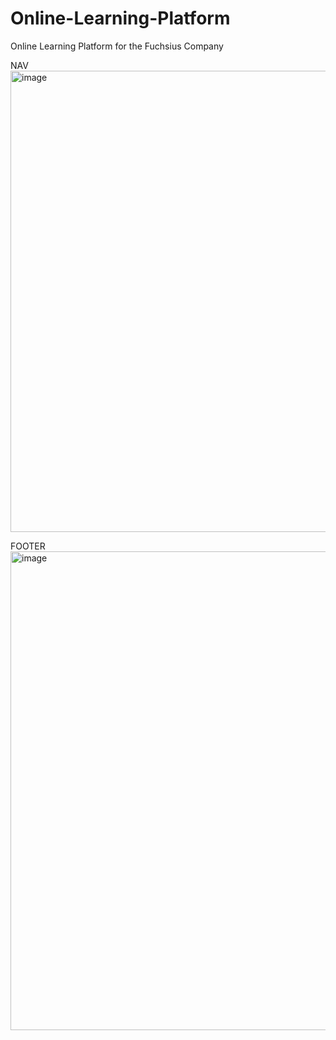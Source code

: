 # Online-Learning-Platform
Online Learning Platform for the Fuchsius Company


NAV
<img width="1406" height="738" alt="image" src="https://github.com/user-attachments/assets/e34f31cf-90ba-4041-b51f-b84989632331" />

FOOTER
<img width="1419" height="766" alt="image" src="https://github.com/user-attachments/assets/d857f6a9-a087-4099-b66a-20c0ebb69c0b" />




